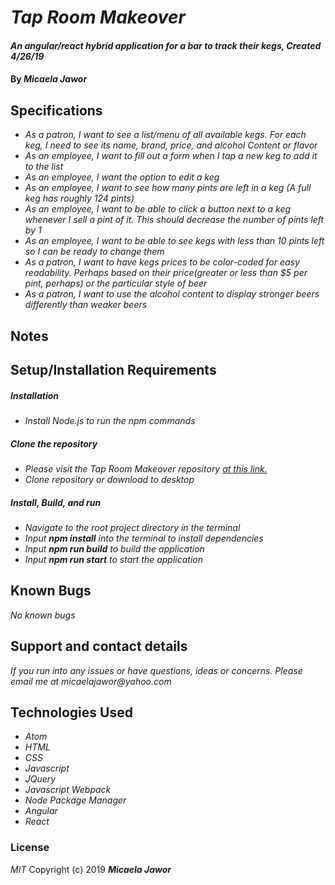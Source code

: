 # _Tap Room Makeover_

#### _An angular/react hybrid application for a bar to track their kegs, Created 4/26/19_

#### By _**Micaela Jawor**_

## Specifications
* _As a patron, I want to see a list/menu of all available kegs. For each keg, I need to see its name, brand, price, and alcohol Content or flavor_
* _As an employee, I want to fill out a form when I tap a new keg to add it to the list_
* _As an employee, I want the option to edit a keg_
* _As an employee, I want to see how many pints are left in a keg (A full keg has roughly 124 pints)_
* _As an employee, I want to be able to click a button next to a keg whenever I sell a pint of it. This should decrease the number of pints left by 1_
* _As an employee, I want to be able to see kegs with less than 10 pints left so I can be ready to change them_
* _As a patron, I want to have kegs prices to be color-coded for easy readability. Perhaps based on their price(greater or less than $5 per pint, perhaps) or the particular style of beer_
* _As a patron, I want to use the alcohol content to display stronger beers differently than weaker beers_


## Notes

## Setup/Installation Requirements
##### Installation
* _Install Node.js to run the npm commands_
##### Clone the repository
* _Please visit the Tap Room Makeover repository <a href="https://github.com/MicaelaDJ/TapRoomMakeover">at this link.</a>_
* _Clone repository or download to desktop_
##### Install, Build, and run
* _Navigate to the root project directory in the terminal_
* _Input **npm install** into the terminal to install dependencies_
* _Input **npm run build** to build the application_
* _Input **npm run start** to start the application_

## Known Bugs
_No known bugs_

## Support and contact details
_If you run into any issues or have questions, ideas or concerns. Please email me at micaelajawor@yahoo.com_

## Technologies Used
* _Atom_
* _HTML_
* _CSS_
* _Javascript_
* _JQuery_
* _Javascript Webpack_
* _Node Package Manager_
* _Angular_
* _React_

### License
*MIT*
Copyright (c) 2019 **_Micaela Jawor_**
